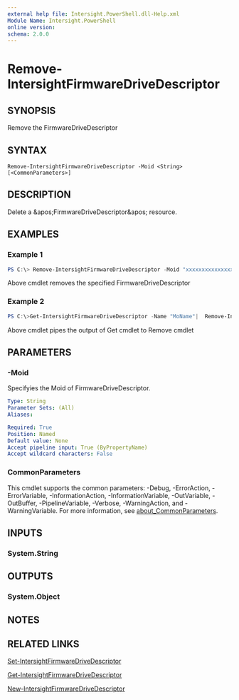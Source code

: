 ```yaml
---
external help file: Intersight.PowerShell.dll-Help.xml
Module Name: Intersight.PowerShell
online version:
schema: 2.0.0
---
```


# Remove-IntersightFirmwareDriveDescriptor

## SYNOPSIS
Remove the FirmwareDriveDescriptor

## SYNTAX

```
Remove-IntersightFirmwareDriveDescriptor -Moid <String> [<CommonParameters>]
```

## DESCRIPTION
Delete a &amp;apos;FirmwareDriveDescriptor&amp;apos; resource.

## EXAMPLES

### Example 1
```powershell
PS C:\> Remove-IntersightFirmwareDriveDescriptor -Moid "xxxxxxxxxxxxxxxxxxxxxxxxxxx"
```
Above cmdlet removes the specified FirmwareDriveDescriptor 

### Example 2
```powershell
PS C:\>Get-IntersightFirmwareDriveDescriptor -Name "MoName"|  Remove-IntersightFirmwareDriveDescriptor
```
Above cmdlet pipes the output of Get cmdlet to Remove cmdlet

## PARAMETERS

### -Moid
Specifyies the Moid of FirmwareDriveDescriptor.

```yaml
Type: String
Parameter Sets: (All)
Aliases:

Required: True
Position: Named
Default value: None
Accept pipeline input: True (ByPropertyName)
Accept wildcard characters: False
```

### CommonParameters
This cmdlet supports the common parameters: -Debug, -ErrorAction, -ErrorVariable, -InformationAction, -InformationVariable, -OutVariable, -OutBuffer, -PipelineVariable, -Verbose, -WarningAction, and -WarningVariable. For more information, see [about_CommonParameters](http://go.microsoft.com/fwlink/?LinkID=113216).

## INPUTS

### System.String

## OUTPUTS

### System.Object
## NOTES

## RELATED LINKS

[Set-IntersightFirmwareDriveDescriptor](./Set-IntersightFirmwareDriveDescriptor.md)

[Get-IntersightFirmwareDriveDescriptor](./Get-IntersightFirmwareDriveDescriptor.md)

[New-IntersightFirmwareDriveDescriptor](./New-IntersightFirmwareDriveDescriptor.md)

